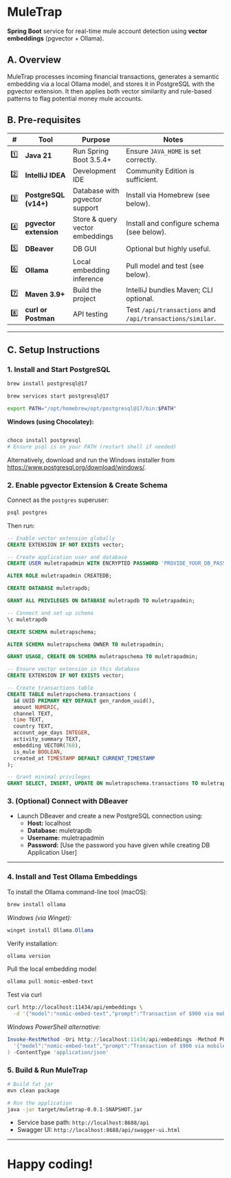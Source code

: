 # MuleTrap

**Spring Boot** service for real-time mule account detection using **vector embeddings** (pgvector + Ollama).

## A. Overview

MuleTrap processes incoming financial transactions, generates a semantic embedding via a local Ollama model, and stores it in PostgreSQL with the pgvector extension. It then applies both vector similarity and rule-based patterns to flag potential money mule accounts.

## B. Pre-requisites

| #   | Tool                   | Purpose                         | Notes                                                     |
| --- | ---------------------- | ------------------------------- | --------------------------------------------------------- |
| 1️⃣ | **Java 21**            | Run Spring Boot 3.5.4+          | Ensure `JAVA_HOME` is set correctly.                      |
| 2️⃣ | **IntelliJ IDEA**      | Development IDE                 | Community Edition is sufficient.                          |
| 3️⃣ | **PostgreSQL (v14+)**  | Database with pgvector support  | Install via Homebrew (see below).                         |
| 4️⃣ | **pgvector extension** | Store & query vector embeddings | Install and configure schema (see below).                 |
| 5️⃣ | **DBeaver**            | DB GUI                          | Optional but highly useful.                               |
| 6️⃣ | **Ollama**             | Local embedding inference       | Pull model and test (see below).                          |
| 7️⃣ | **Maven 3.9+**         | Build the project               | IntelliJ bundles Maven; CLI optional.                     |
| 8️⃣ | **curl or Postman**    | API testing                     | Test `/api/transactions` and `/api/transactions/similar`. |

---

## C. Setup Instructions

### 1. Install and Start PostgreSQL

```bash
brew install postgresql@17

brew services start postgresql@17

export PATH="/opt/homebrew/opt/postgresql@17/bin:$PATH"
```

**Windows (using Chocolatey):**
```powershell

choco install postgresql
# Ensure psql is on your PATH (restart shell if needed)
```
Alternatively, download and run the Windows installer from https://www.postgresql.org/download/windows/.

### 2. Enable pgvector Extension & Create Schema

Connect as the `postgres` superuser:

```bash
psql postgres
```

Then run:

```sql
-- Enable vector extension globally
CREATE EXTENSION IF NOT EXISTS vector;

-- Create application user and database
CREATE USER muletrapadmin WITH ENCRYPTED PASSWORD 'PROVIDE_YOUR_DB_PASSWORD_HERE';

ALTER ROLE muletrapadmin CREATEDB;

CREATE DATABASE muletrapdb;

GRANT ALL PRIVILEGES ON DATABASE muletrapdb TO muletrapadmin;

-- Connect and set up schema
\c muletrapdb

CREATE SCHEMA muletrapschema;

ALTER SCHEMA muletrapschema OWNER TO muletrapadmin;

GRANT USAGE, CREATE ON SCHEMA muletrapschema TO muletrapadmin;

-- Ensure vector extension in this database
CREATE EXTENSION IF NOT EXISTS vector;

-- Create transactions table
CREATE TABLE muletrapschema.transactions (
  id UUID PRIMARY KEY DEFAULT gen_random_uuid(),
  amount NUMERIC,
  channel TEXT,
  time TEXT,
  country TEXT,
  account_age_days INTEGER,
  activity_summary TEXT,
  embedding VECTOR(768),
  is_mule BOOLEAN,
  created_at TIMESTAMP DEFAULT CURRENT_TIMESTAMP
);

-- Grant minimal privileges
GRANT SELECT, INSERT, UPDATE ON muletrapschema.transactions TO muletrapadmin;
```

### 3. (Optional) Connect with DBeaver

- Launch DBeaver and create a new PostgreSQL connection using:
  - **Host:** localhost
  - **Database:** muletrapdb
  - **Username:** muletrapadmin
  - **Password:** [Use the password you have given while creating DB Application User]

---

### 4. Install and Test Ollama Embeddings

To install the Ollama command-line tool (macOS):

```bash
brew install ollama
```

*Windows (via Winget):*
```powershell
winget install Ollama.Ollama
```

Verify installation:

```bash
ollama version
```

Pull the local embedding model
```bash
ollama pull nomic-embed-text
```

Test via curl
```bash
curl http://localhost:11434/api/embeddings \
  -d '{"model":"nomic-embed-text","prompt":"Transaction of $900 via mobile at 1:38 AM from Singapore"}'
```

*Windows PowerShell alternative:*
```powershell
Invoke-RestMethod -Uri http://localhost:11434/api/embeddings -Method POST -Body (
  '{"model":"nomic-embed-text","prompt":"Transaction of $900 via mobile at 1:38 AM from Singapore"}'
) -ContentType 'application/json'
```

### 5. Build & Run MuleTrap

```bash
# Build fat jar
mvn clean package

# Run the application
java -jar target/muletrap-0.0.1-SNAPSHOT.jar
```

- Service base path: `http://localhost:8688/api`
- Swagger UI: `http://localhost:8688/api/swagger-ui.html`

---

# Happy coding!

